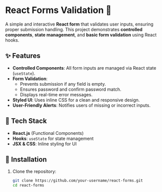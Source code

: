 # React Forms Validation 🚀  

A simple and interactive **React form** that validates user inputs, ensuring proper submission handling. This project demonstrates **controlled components**, **state management**, and **basic form validation** using React hooks.

## ✨ Features  

- **Controlled Components**: All form inputs are managed via React state (`useState`).  
- **Form Validation**:  
  - Prevents submission if any field is empty.  
  - Ensures password and confirm password match.  
  - Displays real-time error messages.  
- **Styled UI**: Uses inline CSS for a clean and responsive design.  
- **User-Friendly Alerts**: Notifies users of missing or incorrect inputs.  

## 📌 Tech Stack  

- **React.js** (Functional Components)  
- **Hooks**: `useState` for state management  
- **JSX & CSS**: Inline styling for UI  

## 🚀 Installation  

1. Clone the repository:  
   ```bash
   git clone https://github.com/your-username/react-forms.git
   cd react-forms
